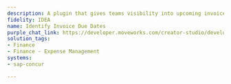 ```yaml
---
description: A plugin that gives teams visibility into upcoming invoices due.
fidelity: IDEA
name: Identify Invoice Due Dates
purple_chat_link: https://developer.moveworks.com/creator-studio/developer-tools/purple-chat/?conversation=%7B%22startTimestamp%22%3A%2211%3A43%2BAM%22%2C%22messages%22%3A%5B%7B%22role%22%3A%22user%22%2C%22parts%22%3A%5B%7B%22richText%22%3A%22Can+you+show+me+which+payments+are+due+to+vendors+this+month%3F%22%7D%5D%7D%2C%7B%22role%22%3A%22assistant%22%2C%22parts%22%3A%5B%7B%22reasoningSteps%22%3A%5B%7B%22status%22%3A%22success%22%2C%22richText%22%3A%22%3Cp%3EFetches+payments+due+this+month+%5BNovember%5D+from+Coupa%3C%2Fp%3E%22%7D%5D%7D%2C%7B%22richText%22%3A%22%3Cp%3EHere+are+the+payments+due+in+November%3A%3C%2Fp%3E%22%7D%2C%7B%22richText%22%3A%22%3Cb%3EVendor%3A+Tech+Supplies+Inc.%3C%2Fb%3E%3Cbr%3E%3Cb%3EAmount+due%3A%3C%2Fb%3E+%243%2C000%3Cbr%3E%3Cb%3EDue+date%3A%3C%2Fb%3E+15th%22%7D%2C%7B%22richText%22%3A%22%3Cb%3EVendor%3A+Office+Comforts+LLC%3C%2Fb%3E%3Cbr%3E%3Cb%3EAmount+due%3A%3C%2Fb%3E+%241%2C250%3Cbr%3E%3Cb%3EDue+date%3A%3C%2Fb%3E+20th%22%7D%2C%7B%22richText%22%3A%22%3Cb%3EVendor%3A+Marketing+Magic+LLP%3C%2Fb%3E%3Cbr%3E%3Cb%3EAmount+due%3A%3C%2Fb%3E+%242%2C100%3Cbr%3E%3Cb%3EDue+date%3A%3C%2Fb%3E+25th%22%7D%5D%7D%5D%7D
solution_tags:
- Finance
- Finance - Expense Management
systems:
- sap-concur

---
```

